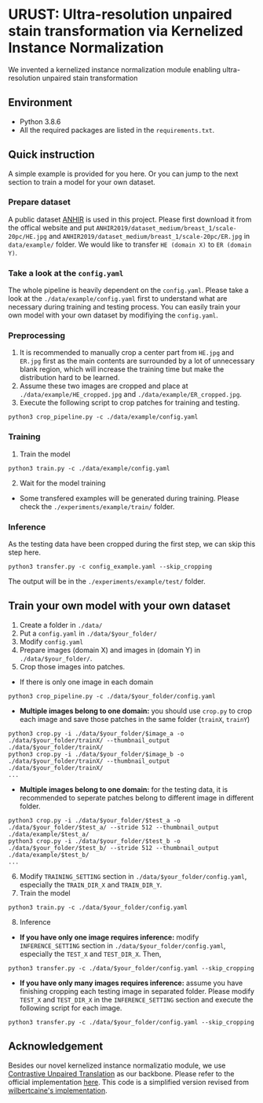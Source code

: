 # URUST: Ultra-resolution unpaired stain transformation via Kernelized Instance Normalization
We invented a kernelized instance normalization module enabling ultra-resolution unpaired stain transformation

## Environment
- Python 3.8.6
- All the required packages are listed in the `requirements.txt`.

## Quick instruction
A simple example is provided for you here. Or you can jump to the next section to train a model for your own dataset.
### Prepare dataset
A public dataset [ANHIR](https://anhir.grand-challenge.org/Data/) is used in this project. Please first download it from the offical website and put `ANHIR2019/dataset_medium/breast_1/scale-20pc/HE.jpg` and `ANHIR2019/dataset_medium/breast_1/scale-20pc/ER.jpg` in `data/example/` folder. We would like to transfer `HE (domain X)` to `ER (domain Y)`.

### Take a look at the `config.yaml`
The whole pipeline is heavily dependent on the `config.yaml`. Please take a look at the `./data/example/config.yaml` first to understand what are necessary during training and testing process. You can easily train your own model with your own dataset by modifiying the `config.yaml`.

### Preprocessing
1. It is recommended to manually crop a center part from `HE.jpg` and `ER.jpg` first as the main contents are surrounded by a lot of unnecessary blank region, which will increase the training time but make the distribution hard to be learned. 
2. Assume these two images are cropped and place at `./data/example/HE_cropped.jpg` and `./data/example/ER_cropped.jpg`.
3. Execute the following script to crop patches for training and testing.
```
python3 crop_pipeline.py -c ./data/example/config.yaml
```

### Training
1. Train the model
```script
python3 train.py -c ./data/example/config.yaml
```
2. Wait for the model training
- Some transfered examples will be generated during training. Please check the `./experiments/example/train/` folder.

### Inference
As the testing data have been cropped during the first step, we can skip this step here.
```
python3 transfer.py -c config_example.yaml --skip_cropping
```
The output will be in the `./experiments/example/test/` folder.

## Train your own model with your own dataset
1. Create a folder in `./data/`
2. Put a `config.yaml` in `./data/$your_folder/`
3. Modify `config.yaml`
4. Prepare images (domain X) and images in (domain Y) in `./data/$your_folder/`.
5. Crop those images into patches.
- If there is only one image in each domain
```
python3 crop_pipeline.py -c ./data/$your_folder/config.yaml
```
- **Multiple images belong to one domain:** you should use `crop.py` to crop each image and save those patches in the same folder (`trainX`, `trainY`)
```
python3 crop.py -i ./data/$your_folder/$image_a -o ./data/$your_folder/trainX/ --thumbnail_output ./data/$your_folder/trainX/
python3 crop.py -i ./data/$your_folder/$image_b -o ./data/$your_folder/trainX/ --thumbnail_output ./data/$your_folder/trainX/
...
```
- **Multiple images belong to one domain:** for the testing data, it is recommended to seperate patches belong to different image in different folder.
```
python3 crop.py -i ./data/$your_folder/$test_a -o ./data/$your_folder/$test_a/ --stride 512 --thumbnail_output ./data/example/$test_a/
python3 crop.py -i ./data/$your_folder/$test_b -o ./data/$your_folder/$test_b/ --stride 512 --thumbnail_output ./data/example/$test_b/
...
```
6. Modify `TRAINING_SETTING` section in `./data/$your_folder/config.yaml`, especially the `TRAIN_DIR_X` and `TRAIN_DIR_Y`.
7. Train the model
```
python3 train.py -c ./data/$your_folder/config.yaml
```
8. Inference
- **If you have only one image requires inference:** modify `INFERENCE_SETTING` section in `./data/$your_folder/config.yaml`, especially the `TEST_X` and `TEST_DIR_X`. Then,
```
python3 transfer.py -c ./data/$your_folder/config.yaml --skip_cropping
```
- **If you have only many images requires inference:** assume you have finishing cropping each testing image in separated folder. Please modify `TEST_X` and `TEST_DIR_X` in the `INFERENCE_SETTING` section and execute the following script for each image.
```
python3 transfer.py -c ./data/$your_folder/config.yaml --skip_cropping
```

## Acknowledgement
Besides our novel kernelized instance normalizatio module, we use [Contrastive Unpaired Translation](https://link.springer.com/chapter/10.1007/978-3-030-58545-7_19) as our backbone. Please refer to the official implementation [here](https://github.com/taesungp/contrastive-unpaired-translation). This code is a simplified version revised from [wilbertcaine's implementation](https://github.com/wilbertcaine/CUT).